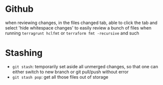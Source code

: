 # Github
when reviewing changes, in the files changed tab, able to click the tab and select 'hide whitespace changes' to easily review a bunch of files when running `terragrunt hclfmt` or `terraform fmt -recursive` and such

# Stashing
- `git stash`: temporarily set aside all unmerged changes, so that one can either switch to new branch or git pull/push without error
- `git stash pop`: get all those files out of storage